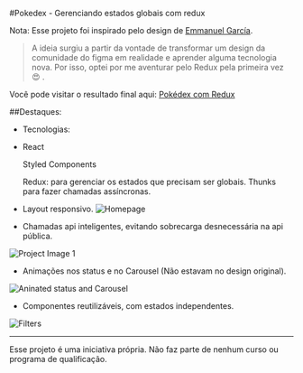 #Pokedex - Gerenciando estados globais com redux

Nota: Esse projeto foi inspirado pelo design de [Emmanuel García](https://www.figma.com/community/file/893705420616737018?preview=fullscreen).

> A ideia surgiu a partir da vontade de transformar um design da comunidade do figma em realidade e aprender alguma tecnologia nova. Por isso, optei por me aventurar pelo Redux pela primeira vez 😍 . 

Você pode visitar o resultado final aqui: [Pokédex com Redux](https://serene-wright-e2f86e.netlify.app/)

##Destaques:

- Tecnologias:
- 
  React

  Styled Components

  Redux: para gerenciar os estados que precisam ser globais. Thunks para fazer chamadas assíncronas. 

- Layout responsivo.
![Homepage](https://i.imgur.com/Yet7uHB.png)


- Chamadas api inteligentes, evitando sobrecarga desnecessária na api pública.

![Project Image 1](https://i.imgur.com/4kIuFZM.png)


- Animações nos status e no Carousel (Não estavam no design original).

![Aninated status and Carousel](https://i.imgur.com/slshQ1S.png)


- Componentes reutilizáveis, com estados independentes.


![Filters](https://i.imgur.com/tBHAA3b.png)

-----

Esse projeto é uma iniciativa própria. Não faz parte de nenhum curso ou programa de qualificação.

